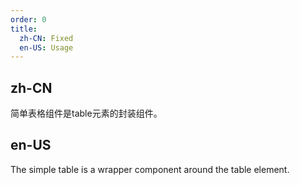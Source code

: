 ```yaml
---
order: 0
title:
  zh-CN: Fixed
  en-US: Usage
---
```


## zh-CN

简单表格组件是table元素的封装组件。

## en-US

The simple table is a wrapper component around the table element.
